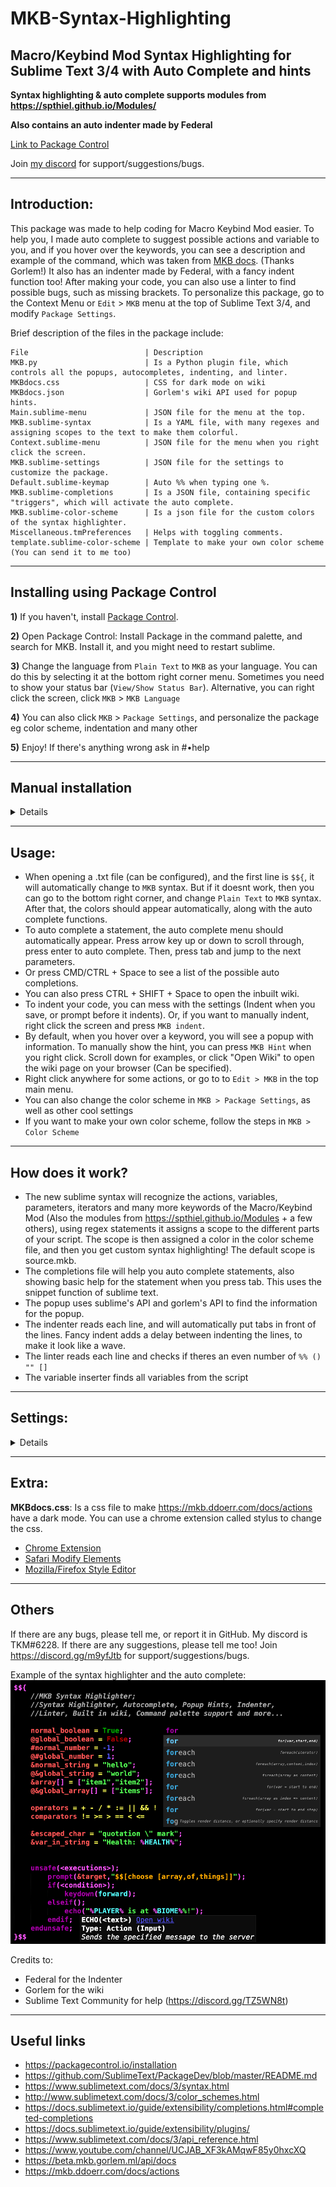 # MKB-Syntax-Highlighting
## Macro/Keybind Mod Syntax Highlighting for Sublime Text 3/4 with Auto Complete and hints

**Syntax highlighting & auto complete supports modules from https://spthiel.github.io/Modules/**

**Also contains an auto indenter made by Federal**

[Link to Package Control](https://packagecontrol.io/packages/MKB)

Join [my discord](https://discord.gg/m9yfJtb) for support/suggestions/bugs.

---

## Introduction:

This package was made to help coding for Macro Keybind Mod easier. To help you, I made auto complete to suggest possible actions and variable to you, and if you hover over the keywords, you can see a description and example of the command, which was taken from [MKB docs](https://mkb.ddoerr.com/docs/actions). (Thanks Gorlem!) It also has an indenter made by Federal, with a fancy indent function too! After making your code, you can also use a linter to find possible bugs, such as missing brackets. To personalize this package, go to the Context Menu or `Edit` > `MKB` menu at the top of Sublime Text 3/4, and modify `Package Settings`. 

Brief description of the files in the package include: 
```
File                          | Description
MKB.py                        | Is a Python plugin file, which controls all the popups, autocompletes, indenting, and linter.
MKBdocs.css                   | CSS for dark mode on wiki
MKBdocs.json                  | Gorlem's wiki API used for popup hints.
Main.sublime-menu             | JSON file for the menu at the top.
MKB.sublime-syntax            | Is a YAML file, with many regexes and assigning scopes to the text to make them colorful.
Context.sublime-menu          | JSON file for the menu when you right click the screen.
MKB.sublime-settings          | JSON file for the settings to customize the package.
Default.sublime-keymap        | Auto %% when typing one %. 
MKB.sublime-completions       | Is a JSON file, containing specific "triggers", which will activate the auto complete.
MKB.sublime-color-scheme      | Is a json file for the custom colors of the syntax highlighter.
Miscellaneous.tmPreferences   | Helps with toggling comments.
template.sublime-color-scheme | Template to make your own color scheme (You can send it to me too)
```

---

## Installing using Package Control

**1)** If you haven't, install [Package Control](http://www.sublimelinter.com/en/stable/installation.html). 

**2)** Open Package Control: Install Package in the command palette, and search for MKB. Install it, and you might need to restart sublime. 

**3)** Change the language from `Plain Text` to `MKB` as your language. You can do this by selecting it at the bottom right corner menu. Sometimes you need to show your status bar (`View/Show Status Bar`). Alternative, you can right click the screen, click `MKB` > `MKB Language`

**4)** You can also click `MKB` > `Package Settings`, and personalize the package eg color scheme, indentation and many other

**5)** Enjoy! If there's anything wrong ask in #•help

---

## Manual installation
<details>
	<p>
		1) Install Sublime Text
	</p>
	<p>
		2) Install Package Dev
	</p>
	<p>
		3) Download/clone the repository from https://github.com/KeeMeng/MKB-Syntax-Highlighting
	</p>
	<p>
		4) Add the custom colors from **MKB.sublime-color-scheme**, into `Tools > Packages > Package Development > Edit Current Color Scheme...` Paste the entire json contents into the **Right Side** of the color scheme, the top of the file should say "THEME.sublime-color-scheme — USER". Read [this website](https://github.com/Iceshades/ST3-MKB-color-scheme) for more details.
	</p>
	<p>
		5) Put all the files from the repository into a MKB folder
		Path for Mac: ```/Users/NAME/Library/Application Support/Sublime Text 3/Packages/MKB```
		Path for windows: ```C:\Users\%USERNAME%\AppData\Roaming\Sublime Text 3\Packages\[MKB Folder here]```
	</p>
	<p>
		6) Change the language from `Plain Text` to `MKB` as your language. You can do this by selecting it at the bottom right corner menu. Sometimes you need to show your status bar (`View/Show Status Bar`)
	</p>
	<p>
		7) Go to the top menu, and click `MKB/Package Settings`, and personalize the package!
	</p>
	<p>
		8) Select MKB as you language by clicking the bottom right box (If it doesn't show go `view > show status bar`)
	</p>
	<p>
		9) Enjoy! If there's anything wrong ask in #•help
	</p>
</details>

---

## Usage:

- When opening a .txt file (can be configured), and the first line is `$${`, it will automatically change to `MKB` syntax. But if it doesnt work, then you can go to the bottom right corner, and change `Plain Text` to `MKB` syntax. After that, the colors should appear automatically, along with the auto complete functions. 
- To auto complete a statement, the auto complete menu should automatically appear. Press arrow key up or down to scroll through, press enter to auto complete. Then, press tab and jump to the next parameters. 
- Or press CMD/CTRL + Space to see a list of the possible auto completions. 
- You can also press CTRL + SHIFT + Space to open the inbuilt wiki.
- To indent your code, you can mess with the settings (Indent when you save, or prompt before it indents). Or, if you want to manually indent, right click the screen and press `MKB indent`.
- By default, when you hover over a keyword, you will see a popup with information. To manually show the hint, you can press `MKB Hint` when you right click. Scroll down for examples, or click "Open Wiki" to open the wiki page on your browser (Can be specified).
- Right click anywhere for some actions, or go to to `Edit > MKB` in the top main menu.
- You can also change the color scheme in `MKB > Package Settings`, as well as other cool settings
- If you want to make your own color scheme, follow the steps in `MKB > Color Scheme`

---

## How does it work?

- The new sublime syntax will recognize the actions, variables, parameters, iterators and many more keywords of the Macro/Keybind Mod (Also the modules from https://spthiel.github.io/Modules + a few others), using regex statements it assigns a scope to the different parts of your script. The scope is then assigned a color in the color scheme file, and then you get custom syntax highlighting! The default scope is source.mkb. 
- The completions file will help you auto complete statements, also showing basic help for the statement when you press tab. This uses the snippet function of sublime text. 
- The popup uses sublime's API and gorlem's API to find the information for the popup. 
- The indenter reads each line, and will automatically put tabs in front of the lines. Fancy indent adds a delay between indenting the lines, to make it look like a wave. 
- The linter reads each line and checks if theres an even number of `%% () "" []`
- The variable inserter finds all variables from the script

---

## Settings: 

<details>
	<p>
		- Which color scheme to use
	</p>
	<p>
		- Whether or not for the auto complete to be in uppercase
	</p>
	<p>
		- What character to use as the whitespace for the buffer
	</p>
	<p>
		- Whether or not indentation should expand compressed lines
	</p>
	<p>
		- Whether or not to end lines with semicolon ;
	</p>
	<p>
		- Whether or not to indent script between `$${` and `}$$`
	</p>
	<p>
		- Whether or not to automatically indent after saving the file
	</p>
	<p>
		- Whether or not to prompt a message before indenting, only if enable_indent is on
	</p>
	<p>
		- Whether or not to use fancy indenting. Put "null" for normal indenting, or put a number representing the delay in ms
	</p>
	<p>
		- Whether or not to show a message telling you indenting finished
	</p>
	<p>
		- Whether or not to show hints automatically
	</p>
	<p>
		- Number of lines to show in the pop up, put a big number to show everything
	</p>
	<p>
		- Whether or not to indent code after linting code
	</p>
	<p>
		- Whether or not to show a message after linting code
	</p>
	<p>
		- Whether or not to auto lint code after editing
	</p>
	<p>
		- Whether or not to show a message after minifying code
	</p>
	<p>
		- Which browser to use to open the wiki
	</p>
</details>

---

## Extra: 

**MKBdocs.css**: Is a css file to make https://mkb.ddoerr.com/docs/actions have a dark mode. You can use a chrome extension called stylus to change the css. 

- [Chrome Extension](https://chrome.google.com/webstore/detail/stylus/clngdbkpkpeebahjckkjfobafhncgmne?hl=en-GB)
- [Safari Modify Elements](https://developer.apple.com/library/archive/documentation/NetworkingInternetWeb/Conceptual/Web_Inspector_Tutorial/EditingCode/EditingCode.html)
- [Mozilla/Firefox Style Editor](https://developer.mozilla.org/en-US/docs/Tools/Style_Editor)

---

## Others

If there are any bugs, please tell me, or report it in GitHub. My discord is TKM#6228. If there are any suggestions, please tell me too! 
Join https://discord.gg/m9yfJtb for support/suggestions/bugs.

Example of the syntax highlighter and the auto complete:
![Example](MKB-syntax-highlighting.png?raw=true)

Credits to:

- Federal for the Indenter
- Gorlem for the wiki
- Sublime Text Community for help (https://discord.gg/TZ5WN8t)

---

## Useful links
- https://packagecontrol.io/installation
- https://github.com/SublimeText/PackageDev/blob/master/README.md
- https://www.sublimetext.com/docs/3/syntax.html
- http://www.sublimetext.com/docs/3/color_schemes.html
- https://docs.sublimetext.io/guide/extensibility/completions.html#completed-completions
- https://docs.sublimetext.io/guide/extensibility/plugins/
- https://www.sublimetext.com/docs/3/api_reference.html
- https://www.youtube.com/channel/UCJAB_XF3kAMqwF85y0hxcXQ
- https://beta.mkb.gorlem.ml/api/docs
- https://mkb.ddoerr.com/docs/actions
